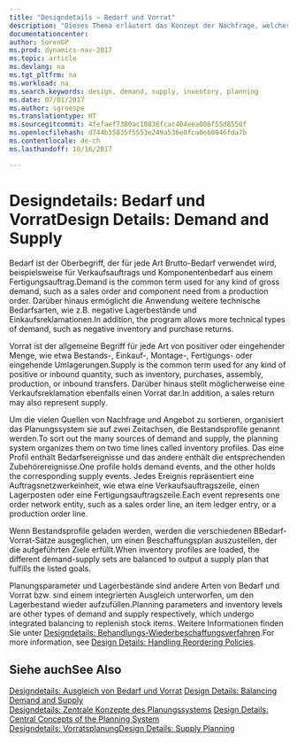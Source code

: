```yaml
---
title: "Designdetails – Bedarf und Vorrat"
description: "Dieses Thema erläutert das Konzept der Nachfrage, welches der allgemeine Begriff ist für jede Art Brutto-Bedarf, wie beispielsweise für Verkaufsauftrags und Komponentenbedarf aus einem Fertigungsauftrag."
documentationcenter: 
author: SorenGP
ms.prod: dynamics-nav-2017
ms.topic: article
ms.devlang: na
ms.tgt_pltfrm: na
ms.workload: na
ms.search.keywords: design, demand, supply, inventory, planning
ms.date: 07/01/2017
ms.author: sgroespe
ms.translationtype: HT
ms.sourcegitcommit: 4fefaef7380ac10836fcac404eea006f55d8556f
ms.openlocfilehash: d744b55835f5553e249a536e0fca0eb0046fda7b
ms.contentlocale: de-ch
ms.lasthandoff: 10/16/2017

---
```

# <a name="design-details-demand-and-supply"></a><span data-ttu-id="5739a-103">Designdetails: Bedarf und Vorrat</span><span class="sxs-lookup"><span data-stu-id="5739a-103">Design Details: Demand and Supply</span></span>
<span data-ttu-id="5739a-104">Bedarf ist der Oberbegriff, der für jede Art Brutto-Bedarf verwendet wird, beispielsweise für Verkaufsauftrags und Komponentenbedarf aus einem Fertigungsauftrag.</span><span class="sxs-lookup"><span data-stu-id="5739a-104">Demand is the common term used for any kind of gross demand, such as a sales order and component need from a production order.</span></span> <span data-ttu-id="5739a-105">Darüber hinaus ermöglicht die Anwendung weitere technische Bedarfsarten, wie z.B. negative Lagerbestände und Einkaufsreklamationen.</span><span class="sxs-lookup"><span data-stu-id="5739a-105">In addition, the program allows more technical types of demand, such as negative inventory and purchase returns.</span></span>  
  
<span data-ttu-id="5739a-106">Vorrat ist der allgemeine Begriff für jede Art von positiver oder eingehender Menge, wie etwa Bestands-, Einkauf-, Montage-, Fertigungs- oder eingehende Umlagerungen.</span><span class="sxs-lookup"><span data-stu-id="5739a-106">Supply is the common term used for any kind of positive or inbound quantity, such as inventory, purchases, assembly, production, or inbound transfers.</span></span> <span data-ttu-id="5739a-107">Darüber hinaus stellt möglicherweise eine Verkaufsreklamation ebenfalls einen Vorrat dar.</span><span class="sxs-lookup"><span data-stu-id="5739a-107">In addition, a sales return may also represent supply.</span></span>  
  
<span data-ttu-id="5739a-108">Um die vielen Quellen von Nachfrage und Angebot zu sortieren, organisiert das Planungssystem sie auf zwei Zeitachsen, die Bestandsprofile genannt werden.</span><span class="sxs-lookup"><span data-stu-id="5739a-108">To sort out the many sources of demand and supply, the planning system organizes them on two time lines called inventory profiles.</span></span> <span data-ttu-id="5739a-109">Das eine Profil enthält Bedarfsereignisse und das andere enthält die entsprechenden Zubehörereignisse.</span><span class="sxs-lookup"><span data-stu-id="5739a-109">One profile holds demand events, and the other holds the corresponding supply events.</span></span> <span data-ttu-id="5739a-110">Jedes Ereignis repräsentiert eine Auftragsnetzwerkeinheit, wie etwa eine Verkaufsauftragszeile, einen Lagerposten oder eine Fertigungsauftragszeile.</span><span class="sxs-lookup"><span data-stu-id="5739a-110">Each event represents one order network entity, such as a sales order line, an item ledger entry, or a production order line.</span></span>  
  
<span data-ttu-id="5739a-111">Wenn Bestandsprofile geladen werden, werden die verschiedenen BBedarf-Vorrat-Sätze ausgeglichen, um einen Beschaffungsplan auszustellen, der die aufgeführten Ziele erfüllt.</span><span class="sxs-lookup"><span data-stu-id="5739a-111">When inventory profiles are loaded, the different demand-supply sets are balanced to output a supply plan that fulfills the listed goals.</span></span>  
  
<span data-ttu-id="5739a-112">Planungsparameter und Lagerbestände sind andere Arten von Bedarf und Vorrat bzw. sind einem integrierten Ausgleich unterworfen, um den Lagerbestand wieder aufzufüllen.</span><span class="sxs-lookup"><span data-stu-id="5739a-112">Planning parameters and inventory levels are other types of demand and supply respectively, which undergo integrated balancing to replenish stock items.</span></span> <span data-ttu-id="5739a-113">Weitere Informationen finden Sie unter [Designdetails: Behandlungs-Wiederbeschaffungsverfahren](design-details-handling-reordering-policies.md).</span><span class="sxs-lookup"><span data-stu-id="5739a-113">For more information, see [Design Details: Handling Reordering Policies](design-details-handling-reordering-policies.md).</span></span>  
  
## <a name="see-also"></a><span data-ttu-id="5739a-114">Siehe auch</span><span class="sxs-lookup"><span data-stu-id="5739a-114">See Also</span></span>  
<span data-ttu-id="5739a-115">[Designdetails: Ausgleich von Bedarf und Vorrat](design-details-balancing-demand-and-supply.md) </span><span class="sxs-lookup"><span data-stu-id="5739a-115">[Design Details: Balancing Demand and Supply](design-details-balancing-demand-and-supply.md) </span></span>  
<span data-ttu-id="5739a-116">[Designdetails: Zentrale Konzepte des Planungssystems](design-details-central-concepts-of-the-planning-system.md) </span><span class="sxs-lookup"><span data-stu-id="5739a-116">[Design Details: Central Concepts of the Planning System](design-details-central-concepts-of-the-planning-system.md) </span></span>  
[<span data-ttu-id="5739a-117">Designdetails: Vorratsplanung</span><span class="sxs-lookup"><span data-stu-id="5739a-117">Design Details: Supply Planning</span></span>](design-details-supply-planning.md)
